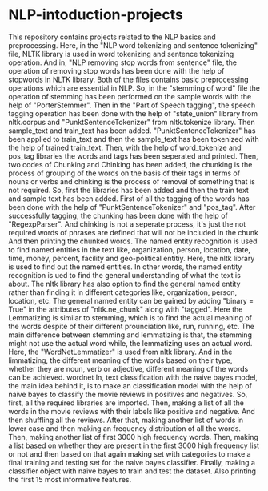 # NLP-intoduction-projects
This repository contains projects related to the NLP basics and preprocessing.
Here, in the "NLP word tokenizing and sentence tokenizing" file, NLTK library is used in word tokenizing and sentence tokenizing operation. 
And in, "NLP removing stop words from sentence" file, the operation of removing stop words has been done with the help of stopwords in NLTK library.
Both of the files contains basic preprocessing operations which are essential in NLP.
So, in the "stemming of word" file the operation of stemming has been performed on the sample words with the help of "PorterStemmer". 
Then in the "Part of Speech tagging", the speech tagging operation has been done with the help of "state_union" library from nltk.corpus and "PunktSentenceTokenizer" from nltk.tokenize library. Then sample_text and train_text has been added. "PunktSentenceTokenizer" has been applied to train_text and then the sample_text has been tokenized with the help of trained train_text. Then, with the help of word_tokenize and pos_tag libraries the words and tags has been seperated and printed.
Then, two codes of Chunking and Chinking has been added, the chunking is the process of grouping of the words on the basis of their tags in terms of nouns or verbs and chinking is the process of removal of something that is not required. So, first the libraries has been added and then  the train text and sample text has been added. First of all the tagging of the words has been done with the help of "PunktSentenceTokenizer" and "pos_tag". After successfully tagging, the chunking has been done with the help of "RegexpParser". And chinking is not a seperate process, it's just the not required words of phrases are defined that will not be included in the chunk And then printing the chunked words.
The named entity recognition is used to find named entities in the text like, organization, person, location, date, time, money, percent, facility and geo-political entitiy. Here, the nltk library is used to find out the named entities. In other words, the named entity recognition is ued to find the general understanding of what the text is about. The nltk library has also option to find the general named entity rather than finding it in different categories like, organization, person, location, etc. The general named entity can be gained by adding "binary = True" in the attributes of "nltk.ne_chunk" along with "tagged". 
Here the Lemmatizing is similar to stemming, which is to find the actual meaning of the words despite of their different prounciation like, run, running, etc. The main difference between stemming and lemmatizing is that, the stemming might not use the actual word while, the lemmatizing uses an actual word. Here, the "WordNetLemmatizer" is used from nltk library. And in the limmatizing, the different meaning of the words based on their type, whether they are noun, verb or adjective, different meaning of the words can be achieved.
wordnet
In, text classification with the naive bayes model, the main idea behind it, is to make an classification model with the help of naive bayes to classify the movie reviews in positives and negatives. So, first, all the required libraries are imported. Then, making a list of all the words in the movie reviews with their labels like positive and negative. And then shuffling all the reviews. After that, making another list of words in lower case and then making an frequency distribution of all the words. Then, making another list of first 3000 high frequency words. Then, making a list based on whether they are present in the first 3000 high frequency list or not and then based on that again making set with categories to make a final training and testing set for the naive bayes classifier. Finally, making a classifier object with naive bayes to train and test the dataset. Also printing the first 15 most informative features.
